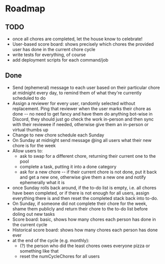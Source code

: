 # Roadmap
## TODO
- once all chores are completed, let the house know to celebrate!
- User-based score board: shows precisely which chores the provided user has done in the current chore cycle
- write tests for everything, of course
- add deployment scripts for each command/job

## Done
- Send (ephemeral) message to each user based on their particular chore at midnight every day, to remind them of what they're currently scheduled to do
- Assign a reviewer for every user, randomly selected without replacement. Ping that reviewer when the user marks their chore as done -- no need to get fancy and have them do anything bot-wise in Discord, they should just go check the work in-person and then sync with their reviewee if needed, otherwise give them an in-person or virtual thumbs up
- Change to new chore schedule each Sunday
- On Sunday at midnight send message @ing all users what their new chore is for the week
- Allow users to:
  - ask to swap for a different chore, returning their current one to the pool
  - complete a task, putting it into a done category
  - ask for a new chore -- if their current chore is not done, put it back and get a new one, otherwise give them a new one and notify ephemerally what it is
- once Sunday rolls back around, if the to-do list is empty, i.e. all chores have been completed, or if there is not enough for all users, assign everything there is and then reset the completed stack back into to-do.
- On Sunday, if someone did not complete their chore for the week, shame them publicly and return their chore to the to-do list before doling out new tasks
- Score board: basic, shows how many chores each person has done in the current cycle
- Historical score board: shows how many chores each person has done ever
- at the end of the cycle (e.g. monthly):
  - (?) the person who did the least chores owes everyone pizza or something like that
  - reset the numCycleChores for all users
